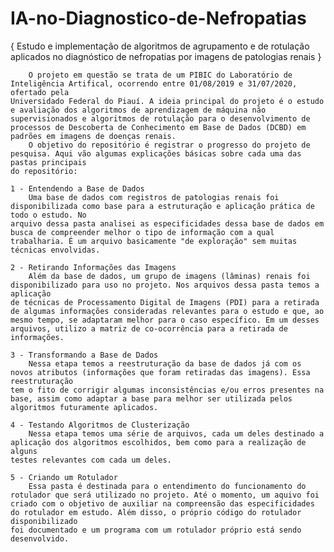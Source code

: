 # IA-no-Diagnostico-de-Nefropatias
{ Estudo e implementação de algoritmos de agrupamento e de rotulação aplicados no diagnóstico de nefropatias por imagens de patologias renais }

        O projeto em questão se trata de um PIBIC do Laboratório de Inteligência Artifical, ocorrendo entre 01/08/2019 e 31/07/2020, ofertado pela
    Universidado Federal do Piauí. A ideia principal do projeto é o estudo e avaliação dos algoritmos de aprendizagem de máquina não supervisionados e algoritmos de rotulação para o desenvolvimento de processos de Descoberta de Conhecimento em Base de Dados (DCBD) em padrões em imagens de doenças renais.
        O objetivo do repositório é registrar o progresso do projeto de pesquisa. Aqui vão algumas explicações básicas sobre cada uma das pastas principais
    do repositório:

    1 - Entendendo a Base de Dados
        Uma base de dados com registros de patologias renais foi disponibilizada como base para a estruturação e aplicação prática de todo o estudo. No 
    arquivo dessa pasta analisei as especificidades dessa base de dados em busca de compreender melhor o tipo de informação com a qual trabalharia. É um arquivo basicamente "de exploração" sem muitas técnicas envolvidas.

    2 - Retirando Informações das Imagens
        Além da base de dados, um grupo de imagens (lâminas) renais foi disponibilizado para uso no projeto. Nos arquivos dessa pasta temos a aplicação 
    de técnicas de Processamento Digital de Imagens (PDI) para a retirada de algumas informações consideradas relevantes para o estudo e que, ao mesmo tempo, se adaptaram melhor para o caso específico. Em um desses arquivos, utilizo a matriz de co-ocorrência para a retirada de informações.

    3 - Transformando a Base de Dados
        Nessa etapa temos a reestruturação da base de dados já com os novos atributos (informações que foram retiradas das imagens). Essa reestruturação 
    tem o fito de corrigir algumas inconsistências e/ou erros presentes na base, assim como adaptar a base para melhor ser utilizada pelos algoritmos futuramente aplicados.

    4 - Testando Algoritmos de Clusterização
        Nessa etapa temos uma série de arquivos, cada um deles destinado a aplicação dos algoritmos escolhidos, bem como para a realização de alguns 
    testes relevantes com cada um deles.

    5 - Criando um Rotulador
        Essa pasta é destinada para o entendimento do funcionamento do rotulador que será utilizado no projeto. Até o momento, um aquivo foi
    criado com o objetivo de auxiliar na compreensão das especificidades do rotulador em estudo. Além disso, o próprio código do rotulador disponibilizado
    foi documentado e um programa com um rotulador próprio está sendo desenvolvido.  
